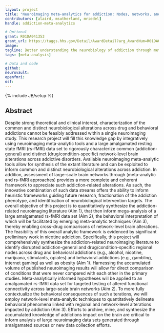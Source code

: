 ```yaml
---
layout: project
title: "Neuroimaging meta-analytics for addiction: Nodes, networks, and new heuristics"
contributors: [alaird, msutherland, mriedel]
handle: addiction-meta-analytics

# Optional
grant: R01DA041353
grant_url: https://taggs.hhs.gov/Detail/AwardDetail?arg_AwardNum=R01DA041353&arg_ProgOfficeCode=114
image:
tagline: Better understanding the neurobiology of addiction through meta-analysis.
tags: [meta-analysis]

# Data and code
github:
neurovault:
openfmri:
osf:
---
```

{% include JB/setup %}

## Abstract

Despite strong theoretical and clinical interest, characterization of the common and distinct neurobiological alterations across drug and behavioral addictions cannot be feasibly addressed within a single neuroimaging study. This research project will fill this knowledge gap by integratively using neuroimaging meta-analytic tools and a large amalgamated resting state fMRI (rs-fMRI) data set to rigorously characterize common (addiction- general) and distinct (drug/condition-specific) network-level brain alterations across addictive disorders. Available neuroimaging meta-analytic tools allow for synthesis of the extant literature and can be exploited to inform common and distinct neurobiological alterations across addiction. In addition, assessment of large-scale brain networks through (meta-analytic and rs-fMRI approaches) provides a more complete and coherent framework to appreciate such addiction-related alterations. As such, the innovative combination of such data streams offers the ability to inform heuristic frameworks guiding future research, fractionation of the addiction phenotype, and identification of neurobiological intervention targets. The overall objective of this project is to quantitatively synthesize the addiction-related neuroimaging literature (Aim 1), that then inform mega-analysis of a large amalgamated rs-fMRI data set (Aim 2), the behavioral interpretation of which will be facilitated by emerging meta-analytic techniques (Aim 3), thereby enabling cross-drug comparisons of network-level brain alterations. The feasibility of this overall analytic framework is evidenced by significant preliminary work in nicotine addiction. Specifically, this project will comprehensively synthesize the addiction-related neuroimaging literature to identify disrupted addiction-general and drug/condition-specific regional nodes across drug and behavioral addictions (e.g., alcohol, nicotine, marijuana, stimulants, opiates) and behavioral addictions (e.g., gambling, internet gaming) as well as obesity (Aim 1). Harnessing the accumulated volume of published neuroimaging results will allow for direct comparison of conditions that were never compared with each other in the primary studies. Meta-analytically informed hypotheses will be applied to an amalgamated rs-fMRI data set for targeted testing of altered functional connectivity across large-scale brain networks (Aim 2). To more fully contextualize the behavioral consequences of such alterations, we will employ network-level meta-analytic techniques to quantitatively delineate behavioral phenomena linked with regional and network-level alterations impacted by addiction (Aim 3). Efforts to archive, mine, and synthesize the accumulated knowledge of addictions impact on the brain are critical to inform analysis of large neuroimaging data sets generated through amalgamated sources or new data collection efforts.
